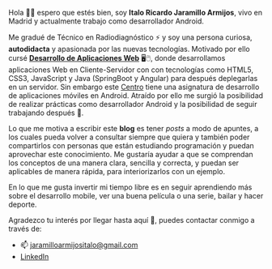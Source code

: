 Hola 🙋‍♂️ espero que estés bien, soy **Italo Ricardo Jaramillo Armijos**, vivo en Madrid y actualmente trabajo como desarrollador Android. <br />

Me gradué de Técnico en Radiodiagnóstico ⚡ y soy una persona curiosa, **autodidacta** y apasionada por las nuevas tecnologías. Motivado por ello cursé **[Desarrollo de Aplicaciones Web](https://www.centronelson.org/)** 🖥🖱, donde desarrollamos aplicaciones Web en Cliente-Servidor con con tecnologías como HTML5, CSS3, JavaScript y Java (SpringBoot y Angular) para después deplegarlas en un servidor. Sin embargo este [Centro](https://www.centronelson.org/) tiene una asignatura de desarrollo de aplicaciones móviles en Android. Atraído por ello me surgió la posibilidad de realizar prácticas como desarrollador Android y la posibilidad de seguir trabajando después 📲. <br />

Lo que me motiva a escribir este **blog** es tener *posts* a modo de apuntes, a los cuales 
pueda volver a consultar siempre que quiera y también poder compartirlos con personas
que están estudiando programación y puedan aprovechar este conocimiento. Me gustaría ayudar a que se comprendan los conceptos de una manera clara, sencilla y correcta, y puedan ser aplicables de manera rápida, para interiorizarlos con un ejemplo. <br />

En lo que me gusta invertir mi tiempo libre es en seguir aprendiendo más sobre el desarrollo mobile, ver una buena película o una serie, bailar y hacer deporte. 

Agradezco tu interés por llegar hasta aquí 🤗, puedes contactar conmigo a través de: <br/>
- 📫 jaramilloarmijositalo@gmail.com
- [LinkedIn](https://www.linkedin.com/in/italo-ricardo-jaramillo-armijos-3b0b68202) 

<!--
**italojar/italojar** is a ✨ _special_ ✨ repository because its `README.md` (this file) appears on your GitHub profile.

Here are some ideas to get you started:

- 🔭 I’m currently working on ...
- 🌱 I’m currently learning ...
- 👯 I’m looking to collaborate on ...
- 🤔 I’m looking for help with ...
- 💬 Ask me about ...
- 📫 How to reach me: ...
- 😄 Pronouns: ...
- ⚡ Fun fact: ...
-->
